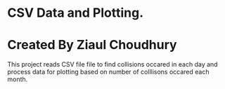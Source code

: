 # CSV Data and Plotting.
# Created By Ziaul Choudhury

This project reads CSV file file to find collisions occared in each day
and process data for plotting based on number of colllisons occared each month. 
